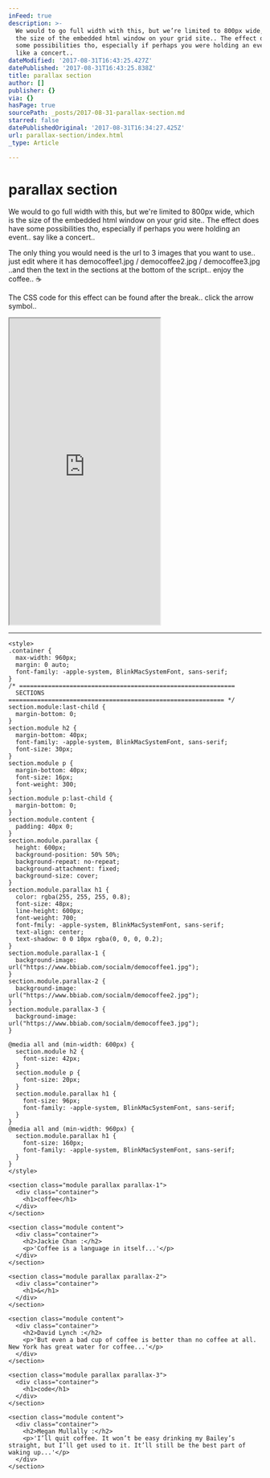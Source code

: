```yaml
---
inFeed: true
description: >-
  We would to go full width with this, but we’re limited to 800px wide, which is
  the size of the embedded html window on your grid site.. The effect does have
  some possibilities tho, especially if perhaps you were holding an event.. say
  like a concert..
dateModified: '2017-08-31T16:43:25.427Z'
datePublished: '2017-08-31T16:43:25.838Z'
title: parallax section
author: []
publisher: {}
via: {}
hasPage: true
sourcePath: _posts/2017-08-31-parallax-section.md
starred: false
datePublishedOriginal: '2017-08-31T16:34:27.425Z'
url: parallax-section/index.html
_type: Article

---
```

# parallax section

We would to go full width with this, but we're limited to 800px wide, which is the size of the embedded html window on your grid site.. The effect does have some possibilities tho, especially if perhaps you were holding an event.. say like a concert..

The only thing you would need is the url to 3 images that you want to use.. just edit where it has democoffee1.jpg / democoffee2.jpg / democoffee3.jpg ..and then the text in the sections at the bottom of the script.. enjoy the coffee.. ☕️

The CSS code for this effect can be found after the break.. click the arrow symbol..

<iframe src="https://the-grid.github.io/ed-userhtml/?g=eJy1Vd1u0zAUvu9THE0CtmlJ2uwHFkqFNkAaYuNi3HB5EjuJmWOH2Fla0CReg9fjSThOUsbaUgbbqjZtfX6_73y2x8bOJJ8M_EQri0LxCr4OAAqceo1gNo_g8GBYTp-3a1UmVARDwNpqt5JSjJdiIeQsAg_LUnLPzIzlxQ4cSaEuTjE5b_-_Ic8dMKiMZ3gl0ueDq0GwDS_u8KL656-PP5y8Pzsf3CUPbAcDwxMrtPILzWrJI4nGekkuJOvJcMC9WFurC8Lvmr8ZAXm4ynOvZ-4uPPXRRnzhEey2CZeql38t3oWPDn5barjIcutyrgJU_jsJrYS4sq17iYwJlXVtrPQusUIpcdq6530zB8O-6xiTi6zStWJeqY1wgRHsDx-5z4K94iVHilW6_7lgR2sxyQvqLIJUTDlbsHfcJPqSV-vazEdtp4mWuoqgymLcDPf3d-D6MfSfbS0wvvesg0ND5t4SyBtzeOrmMNfKf0rF8qn1UIqMyEoIsEPUr5ocmW7c7h3CyM2kRTCkrru3H26tQe914H9jTRSYEcC6kpsbubWliYKgaRo_jgXGJIUiMDoRKIuA8UInOk05H_mfymxjbZ3wPuqEf6-zex91dq_rDF4WnAkEyg6oGGwWtFn6E7Sd91ZbcPWxcVMyYSeOq2X3ctk7HP7Je0m5N-IO-6PgrofTFWFfA729PFZBX9_daH7n3Ed746C_4wbjvgdI6HAzLzbmtM5buVb7xoSCx0xczl1_XY-thWz5aNKJYBzQT-cdkPvEVeuK_Llef07eokY4eUsKFRyOc1QQUamwN5WTJ8dteRAGECSqrCYBg1AgrOEy9X3_yTgo_62zZSbCWzHx-GFJeIWXgsG7mUryRRKOagv8kiviIEYGSV2CTiH5RU3MLZ2CYB1_Ss8NaJ1afTjjDXzU1QXkaCCr6O6ABp1_qqve95543L2lotgD6-mUZ8TEaU1NSTlbZPPkx7fvtIs_18LO4cMJcaIVGSyRCRzNDFhF-45udyhmcIRC8hmZDRhbobvLdiCmqfS5Mm6hNpyB1aRMl65bN1bQkzLanNOXsY4r64bXYJu7LtdR_xNDWHeJ" height="610" style=""></iframe>

---

    <style>
    .container {
      max-width: 960px;
      margin: 0 auto;
      font-family: -apple-system, BlinkMacSystemFont, sans-serif;
    }
    /* ============================================================
      SECTIONS
    ============================================================ */
    section.module:last-child {
      margin-bottom: 0;
    }
    section.module h2 {
      margin-bottom: 40px;
      font-family: -apple-system, BlinkMacSystemFont, sans-serif;
      font-size: 30px;
    }
    section.module p {
      margin-bottom: 40px;
      font-size: 16px;
      font-weight: 300;
    }
    section.module p:last-child {
      margin-bottom: 0;
    }
    section.module.content {
      padding: 40px 0;
    }
    section.module.parallax {
      height: 600px;
      background-position: 50% 50%;
      background-repeat: no-repeat;
      background-attachment: fixed;
      background-size: cover;
    }
    section.module.parallax h1 {
      color: rgba(255, 255, 255, 0.8);
      font-size: 48px;
      line-height: 600px;
      font-weight: 700;
      font-fmily: -apple-system, BlinkMacSystemFont, sans-serif;
      text-align: center;
      text-shadow: 0 0 10px rgba(0, 0, 0, 0.2);
    }
    section.module.parallax-1 {
      background-image: url("https://www.bbiab.com/socialm/democoffee1.jpg");
    }
    section.module.parallax-2 {
      background-image: url("https://www.bbiab.com/socialm/democoffee2.jpg");
    }
    section.module.parallax-3 {
      background-image: url("https://www.bbiab.com/socialm/democoffee3.jpg");
    }
    
    @media all and (min-width: 600px) {
      section.module h2 {
        font-size: 42px;
      }
      section.module p {
        font-size: 20px;
      }
      section.module.parallax h1 {
        font-size: 96px;
        font-family: -apple-system, BlinkMacSystemFont, sans-serif;
      }
    }
    @media all and (min-width: 960px) {
      section.module.parallax h1 {
        font-size: 160px;
        font-family: -apple-system, BlinkMacSystemFont, sans-serif;
      }
    }
    </style>
    
    <section class="module parallax parallax-1">
      <div class="container">
        <h1>coffee</h1>
      </div>
    </section>
    
    <section class="module content">
      <div class="container">
        <h2>Jackie Chan :</h2>
        <p>'Coffee is a language in itself...'</p>
      </div>
    </section>
    
    <section class="module parallax parallax-2">
      <div class="container">
        <h1>&</h1>
      </div>
    </section>
    
    <section class="module content">
      <div class="container">
        <h2>David Lynch :</h2>
        <p>'But even a bad cup of coffee is better than no coffee at all. New York has great water for coffee...'</p>
      </div>
    </section>
    
    <section class="module parallax parallax-3">
      <div class="container">
        <h1>code</h1>
      </div>
    </section>
    
    <section class="module content">
      <div class="container">
        <h2>Megan Mullally :</h2>
        <p>'I’ll quit coffee. It won’t be easy drinking my Bailey’s straight, but I’ll get used to it. It’ll still be the best part of waking up...'</p>
      </div>
    </section>